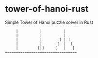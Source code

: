 # tower-of-hanoi-rust
Simple Tower of Hanoi puzzle solver in Rust

         |          |          |
         |          |          |
         |          |        [ | ]
         |          |       [  |  ]
         |         [|]     [   |   ]
    =================================
